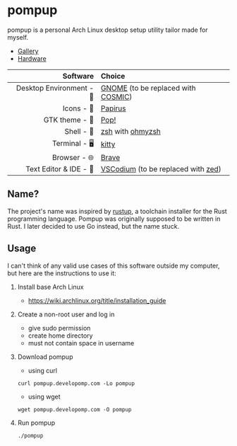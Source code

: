 # pompup

pompup is a personal Arch Linux desktop setup utility tailor made for myself.

- [Gallery](./docs/gallery.md)
- [Hardware](./docs/hardware/README.md)

|                 Software | Choice                                                                                                              |
| -----------------------: | :------------------------------------------------------------------------------------------------------------------ |
| Desktop Environment - 🚀 | [GNOME](https://www.gnome.org) (to be replaced with [COSMIC](https://github.com/pop-os/cosmic-epoch))               |
|               Icons - 💎 | [Papirus](https://github.com/PapirusDevelopmentTeam/papirus-icon-theme)                                             |
|           GTK theme - 🎨 | [Pop!](https://github.com/pop-os/gtk-theme)                                                                         |
|               Shell - 🐚 | [zsh](https://github.com/zsh-users/zsh) with [ohmyzsh](https://github.com/ohmyzsh/ohmyzsh)                          |
|            Terminal - 🖥️ | [kitty](https://github.com/kovidgoyal/kitty)                                                                        |
|             Browser - 🌐 | [Brave](https://github.com/brave/brave-browser)                                                                     |
|   Text Editor & IDE - 📝 | [VSCodium](https://github.com/VSCodium/vscodium) (to be replaced with [zed](https://github.com/zed-industries/zed)) |

## Name?

The project's name was inspired by [rustup](https://github.com/rust-lang/rustup),
a toolchain installer for the Rust programming language. Pompup was originally
supposed to be written in Rust. I later decided to use Go instead, but the name
stuck.

## Usage

I can't think of any valid use cases of this software outside my computer,
but here are the instructions to use it:

1. Install base Arch Linux
   - https://wiki.archlinux.org/title/installation_guide
2. Create a non-root user and log in
   - give sudo permission
   - create home directory
   - must not contain space in username
3. Download pompup

   - using curl

   ```
   curl pompup.developomp.com -Lo pompup
   ```

   - using wget

   ```
   wget pompup.developomp.com -O pompup
   ```

4. Run pompup

   ```
   ./pompup
   ```
